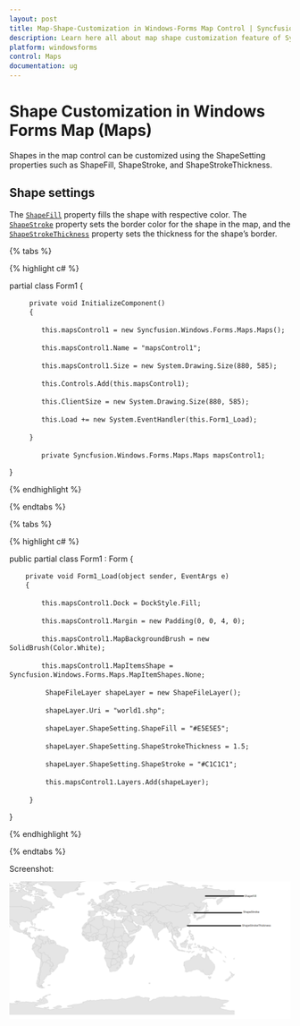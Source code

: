 ```yaml
---
layout: post
title: Map-Shape-Customization in Windows-Forms Map Control | Syncfusion
description: Learn here all about map shape customization feature of Syncfusion Windows Forms Map (Maps) control and more.
platform: windowsforms
control: Maps
documentation: ug
---
```


# Shape Customization in Windows Forms Map (Maps)

Shapes in the map control can be customized using the ShapeSetting properties such as ShapeFill, ShapeStroke, and ShapeStrokeThickness.

## Shape settings

The [`ShapeFill`](https://help.syncfusion.com/cr/windowsforms/Syncfusion.UI.Xaml.Maps.ShapeSetting.html#Syncfusion_UI_Xaml_Maps_ShapeSetting_ShapeFill) property fills the shape with respective color. The [`ShapeStroke`](https://help.syncfusion.com/cr/windowsforms/Syncfusion.UI.Xaml.Maps.ShapeSetting.html#Syncfusion_UI_Xaml_Maps_ShapeSetting_ShapeStroke) property sets the border color for the shape in the map, and the [`ShapeStrokeThickness`](https://help.syncfusion.com/cr/windowsforms/Syncfusion.UI.Xaml.Maps.ShapeSetting.html#Syncfusion_UI_Xaml_Maps_ShapeSetting_ShapeStrokeThickness) property sets the thickness for the shape’s border.

{% tabs %}

{% highlight c# %}

partial class Form1
{

         private void InitializeComponent()
         {

            this.mapsControl1 = new Syncfusion.Windows.Forms.Maps.Maps();

            this.mapsControl1.Name = "mapsControl1";

            this.mapsControl1.Size = new System.Drawing.Size(880, 585); 

            this.Controls.Add(this.mapsControl1);  

            this.ClientSize = new System.Drawing.Size(880, 585);          

            this.Load += new System.EventHandler(this.Form1_Load);

         }

            private Syncfusion.Windows.Forms.Maps.Maps mapsControl1;

}  

{% endhighlight %}

{% endtabs %}

{% tabs %}

{% highlight c# %}

public partial class Form1 : Form
{

        private void Form1_Load(object sender, EventArgs e)
        {

            this.mapsControl1.Dock = DockStyle.Fill;

            this.mapsControl1.Margin = new Padding(0, 0, 4, 0);

            this.mapsControl1.MapBackgroundBrush = new SolidBrush(Color.White);

            this.mapsControl1.MapItemsShape = Syncfusion.Windows.Forms.Maps.MapItemShapes.None;

             ShapeFileLayer shapeLayer = new ShapeFileLayer();

             shapeLayer.Uri = "world1.shp";

             shapeLayer.ShapeSetting.ShapeFill = "#E5E5E5";

             shapeLayer.ShapeSetting.ShapeStrokeThickness = 1.5;

             shapeLayer.ShapeSetting.ShapeStroke = "#C1C1C1";

             this.mapsControl1.Layers.Add(shapeLayer);

         }
}       

{% endhighlight %}

{% endtabs %}

Screenshot:

![Shape Customization in Windows Forms Map](Map-Shape-Customization_images/Map-Shape-Customization_img1.png)
